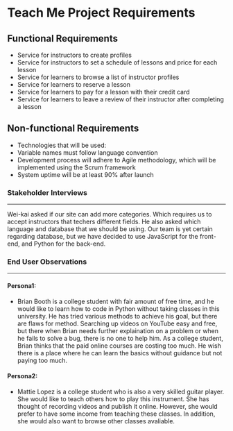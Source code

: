 # Teach Me Project Requirements

## Functional Requirements
- Service for instructors to create profiles
- Service for instructors to set a schedule of lessons and price for each lesson
- Service for learners to browse a list of instructor profiles
- Service for learners to reserve a lesson
- Service for learners to pay for a lesson with their credit card
- Service for learners to leave a review of their instructor after completing a lesson

## Non-functional Requirements
- Technologies that will be used:
- Variable names must follow language convention
- Development process will adhere to Agile methodology, which will be implemented using the Scrum framework
- System uptime will be at least 90% after launch

### Stakeholder Interviews
---
Wei-kai asked if our site can add more categories. Which requires us to accept instructors that techers different fields. He also asked which language and database that we should be using. Our team is yet certain regarding database, but we have decided to use JavaScript for the front-end, and Python for the back-end.
### End User Observations
---
#### Persona1:
- Brian Booth is a college student with fair amount of free time, and he would like to learn how to code in Python without taking classes in this university. He has tried various methods to achieve his goal, but there are flaws for method. Searching up videos on YouTube easy and free, but there when Brian needs further explaination on a problem or when he fails to solve a bug, there is no one to help him. As a college student, Brian thinks that the paid online courses are costing too much. He wish there is a place where he can learn the basics without guidance but not paying too much.

#### Persona2:
- Mattie Lopez is a college student who is also a very skilled guitar player. She would like to teach others how to play this instrument. She has thought of recording videos and publish it online. However, she would prefer to have some income from teaching these classes. In addition, she would also want to browse other classes avaliable. 

 
